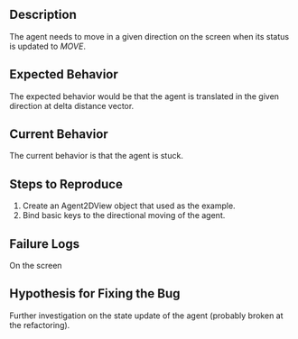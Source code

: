 ## Description

The agent needs to move in a given direction on the screen when its status is updated to _MOVE_.
## Expected Behavior

The expected behavior would be that the agent is translated in the given direction at delta distance vector.
## Current Behavior

The current behavior is that the agent is stuck.

## Steps to Reproduce

 1. Create an Agent2DView object that used as the example.
 2. Bind basic keys to the directional moving of the agent.

## Failure Logs

On the screen

## Hypothesis for Fixing the Bug

Further investigation on the state update of the agent (probably broken at the refactoring).
